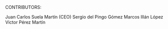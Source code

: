 CONTRIBUTORS:

Juan Carlos Suela Martín (CEO)
Sergio del Pingo Gómez
Marcos Illán López
Victor Pérez Martín
